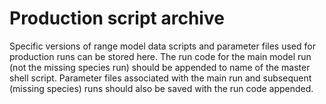 # Production script archive

Specific versions of range model data scripts and parameter files used for production runs can be stored here. The run code for the main model run (not the missing species run) should be appended to name of the master shell script. Parameter files associated with the main run and subsequent (missing species) runs should also be saved with the run code appended.